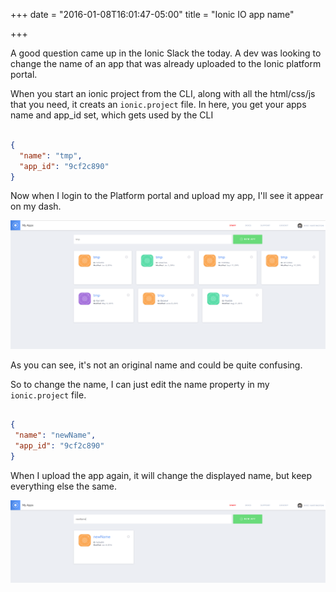 +++
date = "2016-01-08T16:01:47-05:00"
title = "Ionic IO app name"

+++


A good question came up in the Ionic Slack the today. A dev was looking to change the name of an app that was already uploaded to the Ionic platform portal.

When you start an ionic project from the CLI, along with all the html/css/js that you need, it creats an `ionic.project` file. In here, you get your apps name and app_id
set, which gets used by the CLI


```json

{
  "name": "tmp",
  "app_id": "9cf2c890"
}


```

Now when I login to the Platform portal and upload my app, I'll see it appear on my dash.


 [![too-many-tmps](/img/too-many-tmps.png)](/img/too-many-tmps.png)


 As you can see, it's not an original name and could be quite confusing.


 So to change the name, I can just edit the name property in my `ionic.project` file.


 ```json

{
  "name": "newName",
  "app_id": "9cf2c890"
}

```

When I upload the app again, it will change the displayed name, but keep everything else the same.


 [![new-name](/img/new-name.png)](/img/new-name.png)

